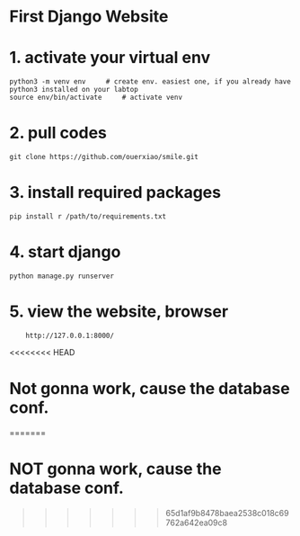 # First Django Website

# 1. activate your virtual env
	python3 -m venv env     # create env. easiest one, if you already have python3 installed on your labtop
	source env/bin/activate     # activate venv

# 2. pull codes 
	git clone https://github.com/ouerxiao/smile.git


# 3. install required packages
	pip install r /path/to/requirements.txt

# 4. start django 
	python manage.py runserver 

# 5. view the website, browser
        http://127.0.0.1:8000/
<<<<<<<< HEAD
# Not gonna work, cause the database conf.

=======

# NOT gonna work, cause the database conf. 
>>>>>>> 65d1af9b8478baea2538c018c69762a642ea09c8

